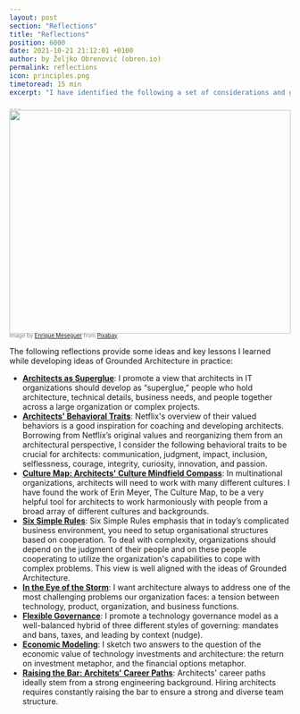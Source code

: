 ```yaml
---
layout: post
section: "Reflections"
title: "Reflections"
position: 6000
date: 2021-10-21 21:12:01 +0100
author: by Željko Obrenović (obren.io)
permalink: reflections
icon: principles.png
timetoread: 15 min
excerpt: "I have identified the following a set of considerations and guiding principles that can help put the ideas of Grounded Architecture into practice and get things done: Developing Architects as Superglue, Being in the Eye of the Storm, Embracing Diversity, Distribute & Align Decisions, Having Flexible Governance, Applying Economic Modeling, Curisity, Doubt, Vision, Scepticism: Architect’s Personal Compass, and Culture Map: Architects’ Culture Mindfield Compass."

---
```

<img style="margin-top: -20px; width: 100%; height: 400px; object-fit: cover" 
     src="assets/images/arch/steampunk-3006650_1920.jpg">
<div style="font-size: 70%; margin-top: -16px; color: grey; margin-bottom: 12px">
Image by <a href="https://pixabay.com/users/darksouls1-2189876/?utm_source=link-attribution&amp;utm_medium=referral&amp;utm_campaign=image&amp;utm_content=3006650">Enrique Meseguer</a> from <a href="https://pixabay.com/?utm_source=link-attribution&amp;utm_medium=referral&amp;utm_campaign=image&amp;utm_content=3006650">Pixabay</a>
</div>

The following reflections provide some ideas and key lessons I learned while developing ideas of Grounded Architecture in practice:

* **[Architects as Superglue](superglue)**: I promote a view that architects in IT organizations should develop as “superglue,” people who hold architecture, technical details, business needs, and people together across a large organization or complex projects.
* **[Architects' Behavioral Traits](behaviors)**: Netflix's overview of their valued behaviors is a good inspiration for coaching and developing architects. Borrowing from Netflix’s original values and reorganizing them from an architectural perspective, I consider the following behavioral traits to be crucial for architects: communication, judgment, impact, inclusion, selflessness, courage, integrity, curiosity, innovation, and passion.
* **[Culture Map: Architects' Culture Mindfield Compass](culture)**: In multinational organizations, architects will need to work with many different cultures. I have found the work of Erin Meyer, The Culture Map, to be a very helpful tool for architects to work harmoniously with people from a broad array of different cultures and backgrounds.
* **[Six Simple Rules](six-simple-rules)**: Six Simple Rules emphasis that in today’s complicated business environment, you need to setup organisational structures based on cooperation. To deal with complexity, organizations should depend on the judgment of their people and on these people cooperating to utilize the organization's capabilities to cope with complex problems. This view is well aligned with the ideas of Grounded Architecture.
* **[In the Eye of the Storm](storm)**: I want architecture always to address one of the most challenging problems our organization faces: a tension between technology, product, organization, and business functions.
* **[Flexible Governance](flexible-governance)**: I promote a technology governance model as a well-balanced hybrid of three different styles of governing: mandates and bans, taxes, and leading by context (nudge).
* **[Economic Modeling](economics)**: I sketch two answers to the question of the economic value of technology investments and architecture: the return on investment metaphor, and the financial options metaphor.
* **[Raising the Bar: Architets' Career Paths](career)**: Architects' career paths ideally stem from a strong engineering background. Hiring architects requires constantly raising the bar to ensure a strong and diverse team structure.
